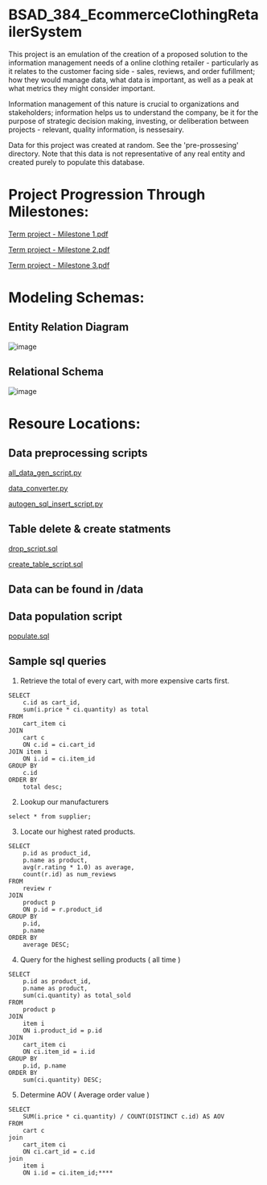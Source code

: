 # BSAD_384_EcommerceClothingRetailerSystem

This project is an emulation of the creation of a proposed solution to the information management needs 
of a online clothing retailer - particularly as it relates to the customer facing side - sales, reviews, 
and order fufillment; how they would manage data, what data is important, as well as a peak at what metrics 
they might consider important.

Information management of this nature is crucial to organizations and stakeholders; information helps 
us to understand the company, be it for the purpose of strategic decision making, investing, or deliberation between
projects - relevant, quality information, is nessesairy. 

Data for this project was created at random. See the 'pre-prossesing' directory. Note that this data is not 
representative of any real entity and created purely to populate this database.


# Project Progression Through Milestones:

[Term project - Milestone 1.pdf](https://github.com/user-attachments/files/19449956/BSAD.384.Term.Assignment.-.Milestone.1.pdf)

[Term project - Milestone 2.pdf](https://github.com/user-attachments/files/19449922/Term.project.-.Milestone.2.pdf)

[Term project - Milestone 3.pdf](https://github.com/user-attachments/files/19450006/_Term.project.-.Milestone.3.pdf)


# Modeling Schemas:

## Entity Relation Diagram

![image](https://github.com/user-attachments/assets/bf6def4d-fcda-407d-9c38-2c3c3aff94ac)


## Relational Schema

![image](https://github.com/user-attachments/assets/e88c5185-1084-4796-953b-647e4beef47c)


 # Resoure Locations:

## Data preprocessing scripts

[all_data_gen_script.py](https://github.com/DylanFClark/BSAD_384_EcommerceClothingRetailerSystem/blob/main/pre-prossesing/all_data_gen_script.py)

[data_converter.py](https://github.com/DylanFClark/BSAD_384_EcommerceClothingRetailerSystem/blob/main/pre-prossesing/data_converter.py)

[autogen_sql_insert_script.py](https://github.com/DylanFClark/BSAD_384_EcommerceClothingRetailerSystem/blob/main/pre-prossesing/autogen_sql_insert_script.py)

## Table delete & create statments

[drop_script.sql](https://github.com/DylanFClark/BSAD_384_EcommerceClothingRetailerSystem/blob/main/table_creation/drop_script.sql)

[create_table_script.sql](https://github.com/DylanFClark/BSAD_384_EcommerceClothingRetailerSystem/blob/main/table_creation/create_table_script.sql)

## Data can be found in /data


## Data population script

[populate.sql](https://github.com/DylanFClark/BSAD_384_EcommerceClothingRetailerSystem/blob/main/data%20insertion%20%26%20test%20queries/populate.sql)



## Sample sql queries

1) Retrieve the total of every cart, with more expensive carts first. 

```
SELECT 
	c.id as cart_id,
	sum(i.price * ci.quantity) as total
FROM 
	cart_item ci
JOIN 
	cart c 
	ON c.id = ci.cart_id
JOIN item i
	ON i.id = ci.item_id
GROUP BY
	c.id
ORDER BY
	total desc;
```

2) Lookup our manufacturers

```
select * from supplier;
```

3) Locate our highest rated products.

```
SELECT 
	p.id as product_id,
	p.name as product,
	avg(r.rating * 1.0) as average,
	count(r.id) as num_reviews
FROM
	review r
JOIN 
	product p 
	ON p.id = r.product_id
GROUP BY 
	p.id,
	p.name
ORDER BY 
	average DESC;
```

4) Query for the highest selling products ( all time )

```
SELECT 
	p.id as product_id, 
	p.name as product, 
	sum(ci.quantity) as total_sold
FROM 
	product p
JOIN
	item i
	ON i.product_id = p.id
JOIN	
	cart_item ci
	ON ci.item_id = i.id
GROUP BY
	p.id, p.name
ORDER BY
	sum(ci.quantity) DESC;
```


5) Determine AOV ( Average order value )

```
SELECT 
	SUM(i.price * ci.quantity) / COUNT(DISTINCT c.id) AS AOV
FROM 
	cart c
join 
	cart_item ci
	ON ci.cart_id = c.id
join 
	item i 
	ON i.id = ci.item_id;****
```



